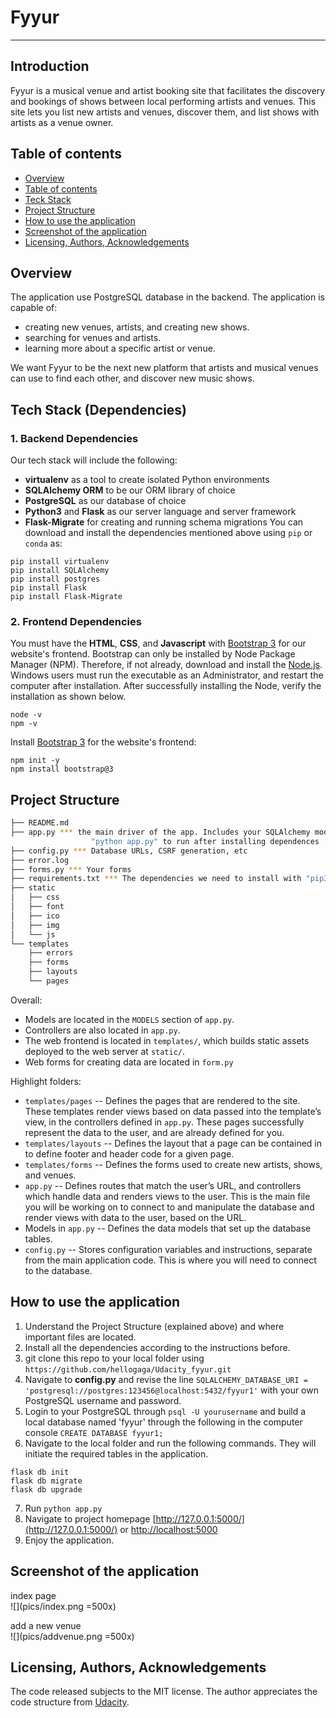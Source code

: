 # Fyyur
-----

## Introduction

Fyyur is a musical venue and artist booking site that facilitates the discovery and bookings of shows between local performing artists and venues. This site lets you list new artists and venues, discover them, and list shows with artists as a venue owner.

## Table of contents
  - [Overview](#Overview)
  - [Table of contents](#table-of-contents)
  - [Teck Stack](#Tech-Stack-(Dependencies))
  - [Project Structure](#project-structure)
  - [How to use the application](#how-to-use-the-application)
  - [Screenshot of the application](#screenshot-of-the-application)
  - [Licensing, Authors, Acknowledgements](#licensing-authors-acknowledgements)

## Overview

The application use PostgreSQL database in the backend. The application is capable of:
* creating new venues, artists, and creating new shows.
* searching for venues and artists.
* learning more about a specific artist or venue.

We want Fyyur to be the next new platform that artists and musical venues can use to find each other, and discover new music shows.

## Tech Stack (Dependencies)

### 1. Backend Dependencies
Our tech stack will include the following:
 * **virtualenv** as a tool to create isolated Python environments
 * **SQLAlchemy ORM** to be our ORM library of choice
 * **PostgreSQL** as our database of choice
 * **Python3** and **Flask** as our server language and server framework
 * **Flask-Migrate** for creating and running schema migrations
You can download and install the dependencies mentioned above using `pip` or `conda` as:
```
pip install virtualenv
pip install SQLAlchemy
pip install postgres
pip install Flask
pip install Flask-Migrate
```

### 2. Frontend Dependencies
You must have the **HTML**, **CSS**, and **Javascript** with [Bootstrap 3](https://getbootstrap.com/docs/3.4/customize/) for our website's frontend. Bootstrap can only be installed by Node Package Manager (NPM). Therefore, if not already, download and install the [Node.js](https://nodejs.org/en/download/). Windows users must run the executable as an Administrator, and restart the computer after installation. After successfully installing the Node, verify the installation as shown below.
```
node -v
npm -v
```
Install [Bootstrap 3](https://getbootstrap.com/docs/3.3/getting-started/) for the website's frontend:
```
npm init -y
npm install bootstrap@3
```

## Project Structure

  ```sh
  ├── README.md
  ├── app.py *** the main driver of the app. Includes your SQLAlchemy models.
                    "python app.py" to run after installing dependences
  ├── config.py *** Database URLs, CSRF generation, etc
  ├── error.log
  ├── forms.py *** Your forms
  ├── requirements.txt *** The dependencies we need to install with "pip3 install -r requirements.txt"
  ├── static
  │   ├── css 
  │   ├── font
  │   ├── ico
  │   ├── img
  │   └── js
  └── templates
      ├── errors
      ├── forms
      ├── layouts
      └── pages
  ```

Overall:
* Models are located in the `MODELS` section of `app.py`.
* Controllers are also located in `app.py`.
* The web frontend is located in `templates/`, which builds static assets deployed to the web server at `static/`.
* Web forms for creating data are located in `form.py`

Highlight folders:
* `templates/pages` --  Defines the pages that are rendered to the site. These templates render views based on data passed into the template’s view, in the controllers defined in `app.py`. These pages successfully represent the data to the user, and are already defined for you.
* `templates/layouts` -- Defines the layout that a page can be contained in to define footer and header code for a given page.
* `templates/forms` --  Defines the forms used to create new artists, shows, and venues.
* `app.py` --  Defines routes that match the user’s URL, and controllers which handle data and renders views to the user. This is the main file you will be working on to connect to and manipulate the database and render views with data to the user, based on the URL.
* Models in `app.py` --  Defines the data models that set up the database tables.
* `config.py` --  Stores configuration variables and instructions, separate from the main application code. This is where you will need to connect to the database.


## How to use the application
1. Understand the Project Structure (explained above) and where important files are located.
2. Install all the dependencies according to the instructions before. 
3. git clone this repo to your local folder using `https://github.com/hellogaga/Udacity_fyyur.git`
4. Navigate to **config.py** and revise the line `SQLALCHEMY_DATABASE_URI = 'postgresql://postgres:123456@localhost:5432/fyyur1'` with your own PostgreSQL username and password. 
5. Login to your PostgreSQL through `psql -U yourusername` and build a local database named 'fyyur' through the following in the computer console `CREATE DATABASE fyyur1;`
6. Navigate to the local folder and run the following commands. They will initiate the required tables in the application. 
```
flask db init
flask db migrate
flask db upgrade
```  
7. Run `python app.py`  
8. Navigate to project homepage [http://127.0.0.1:5000/](http://127.0.0.1:5000/) or [http://localhost:5000](http://localhost:5000) 
9. Enjoy the application.

## Screenshot of the application
index page <br>
![](pics/index.png =500x) 

add a new venue<br>
![](pics/addvenue.png =500x) 

## Licensing, Authors, Acknowledgements
The code released subjects to the MIT license. The author appreciates the code structure from [Udacity](www.udacity.com).